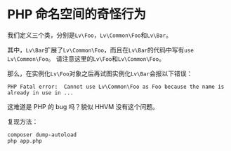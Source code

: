 # PHP 命名空间的奇怪行为

我们定义三个类，分别是`Lv\Foo`，`Lv\Common\Foo`和`Lv\Bar`。

其中，`Lv\Bar`扩展了`Lv\Common\Foo`，而且在`Lv\Bar`的代码中写有`use Lv\Common\Foo`。
请注意这里的`Lv\Foo`和`Lv\Common\Foo`。

那么，在实例化`Lv\Foo`对象之后再试图实例化`Lv\Bar`会报以下错误：
```
PHP Fatal error:  Cannot use Lv\Common\Foo as Foo because the name is already in use in ...
```

这难道是 PHP 的 bug 吗？貌似 HHVM 没有这个问题。

复现方法：
```
composer dump-autoload
php app.php
```
